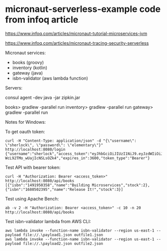 # micronaut-serverless-example code from infoq article

https://www.infoq.com/articles/micronaut-tutorial-microservices-jvm

https://www.infoq.com/articles/micronaut-tracing-security-serverless


Micronaut services:

- books (groovy)
- inventory (kotlin)
- gateway (java)
- isbn-validator (aws lambda function)

Servers:

consul agent -dev
java -jar zipkin.jar

books> gradlew -parallel run
inventory> gradlew -parallel run
gateway> gradlew -parallel run

Notes for Windows:

To get oauth token:

```
curl -H "Content-Type: application/json" -d "{\"username\": \"sherlock\", \"password\": \"elementary\"}" http://localhost:8080/login
{"username":"sherlock","access_token":"eyJhbGciOiJIUzI1NiJ9.eyJzdWIiOiJzaGVybG9jayIsIm5iZiI6MTU0OTc3NTM4MSwicm9sZXMiOltdLCJpc3MiOiJnYXRld2F5IiwiZXhwIjoxNTQ5Nzc4OTgxLCJpYXQiOjE1NDk3NzUzODF9.g89q7OI47S97ZzXDyy3HYZTN2bQScpO8vwy0Giwdrnw","refresh_token":"eyJhbGciOiJIUzI1NiJ9.eyJzdWIiOiJzaGVybG9jayIsIm5iZiI6MTU0OTc3NTM4MSwicm9sZXMiOltdLCJpc3MiOiJnYXRld2F5IiwiaWF0IjoxNTQ5Nzc1MzgxfQ.ycF_6wgZO7eOwHAHsfb-WcL92TMo_wUajIcNSLsOZk4","expires_in":3600,"token_type":"Bearer"}
```

Test API with bearer token:

```
curl -H "Authorization: Bearer <access_token>" http://localhost:8080/api/books
[{"isbn":"1491950358","name":"Building Microservices","stock":2},{"isbn":"1680502395","name":"Release It!","stock":3}]
```

Test using Apache Bench:

```
ab -v 2 -H "Authorization: Bearer <access_token>" -c 10 -n 20 http://localhost:8080/api/books
```

Test isbn-validator lambda from AWS CLI:

```
aws lambda invoke --function-name isbn-validator --region us-east-1 --payload file://.\payload1.json outfile1.json
aws lambda invoke --function-name isbn-validator --region us-east-1 --payload file://.\payload2.json outfile2.json
```

